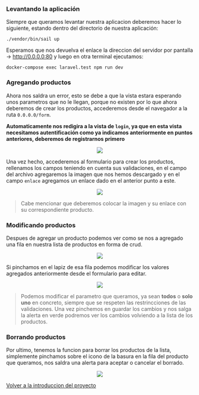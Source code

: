 ### Levantando la aplicación

Siempre que queramos levantar nuestra aplicacion deberemos hacer lo siguiente, estando dentro del directorio de nuestra aplicación:

~~~
./vendor/bin/sail up
~~~
Esperamos que nos devuelva el enlace la direccion del servidor por pantalla -> http://0.0.0.0:80 y luego en otra terminal ejecutamos:
~~~
docker-compose exec laravel.test npm run dev
~~~
### Agregando productos

Ahora nos saldra un error, esto se debe a que la vista estara esperando unos parametros que no le llegan, porque no existen por lo que ahora deberemos de crear los productos, accederemos desde el navegador a la ruta `0.0.0.0/form`.

**Automaticamente nos redigira a la vista de `login`, ya que en esta vista necesitamos autentificación como ya indicamos anteriormente en puntos anteriores, deberemos de registrarnos primero**

<p align="center">
<img src="https://i.postimg.cc/vTpKfNTg/Captura16.png"   
</p>

Una vez hecho, accederemos al formulario para crear los productos, rellenamos los campos teniendo en cuenta sus validaciones, en el campo del archivo agregaremos la imagen que nos hemos descargado y en el campo `enlace` agregamos un enlace dado en el anterior punto a este.

<p align="center">
<img src="https://i.postimg.cc/KjNNvpLh/Captura17.png"   
</p>

> Cabe mencionar que deberemos colocar la imagen y su enlace con su correspondiente producto.

### Modificando productos

Despues de agregar un producto podemos ver como se nos a agregado una fila en nuestra lista de productos en forma de crud.

<p align="center">
<img src="https://i.postimg.cc/T3wyKdF4/Captura18.png"   
</p>

Si pinchamos en el lapiz de esa fila podemos modificar los valores agregados anteriormente desde el formulario para editar.

<p align="center">
<img src="https://i.postimg.cc/DwqNbhG1/Captura19.png"   
</p>

> Podemos modificar el parametro que queramos, ya sean **todos** o **solo uno** en concreto, siempre que se respeten las restrincciones de las validaciones. Una vez pinchemos en guardar los cambios y nos salga la alerta en verde podremos ver los cambios volviendo a la lista de los productos.

### Borrando productos

Por ultimo, tenemos la funcion para borrar los productos de la lista, simplemente pinchamos sobre el icono de la basura en la fila del producto que queramos, nos saldra una alerta para aceptar o cancelar el borrado. 

<p align="center">
<img src="https://i.postimg.cc/Z5R122vN/Captura20.png"   
</p>


[Volver a la introduccion del proyecto](https://github.com/carlosjose1267/carlosjoseapplaravel/tree/main)



